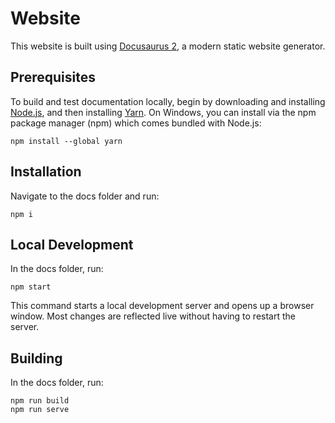 # Website

This website is built using [Docusaurus 2](https://docusaurus.io/), a modern static website generator.

## Prerequisites

To build and test documentation locally, begin by downloading and installing [Node.js](https://nodejs.org/en/download/), and then installing [Yarn](https://classic.yarnpkg.com/en/).
On Windows, you can install via the npm package manager (npm) which comes bundled with Node.js:

```console
npm install --global yarn
```

## Installation

Navigate to the docs folder and run:

```console
npm i
```

## Local Development

In the docs folder, run:

```console
npm start
```

This command starts a local development server and opens up a browser window. Most changes are reflected live without having to restart the server.

## Building

In the docs folder, run:

```console
npm run build
npm run serve
```